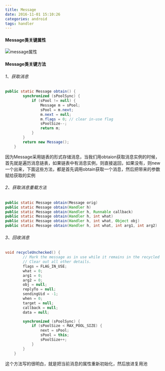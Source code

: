 ```yaml
---
title: Message
date: 2016-11-01 15:10:26
categories: android
tags: handler
---
```

#### Message类关键属性
![message属性][1]

#### Message类关键方法
###### 1、获取消息
```java
public static Message obtain() {
        synchronized (sPoolSync) {
            if (sPool != null) {
                Message m = sPool;
                sPool = m.next;
                m.next = null;
                m.flags = 0; // clear in-use flag
                sPoolSize--;
                return m;
            }
        }
        return new Message();
    }
```
因为Message采用链表的形式存储消息，当我们用obtaion获取消息实例的时候，首先就是遍历消息链表，如果链表中有消息实例，则直接返回，如果没有，则new一个出来，下面这些方法，都是首先调用obtain获取一个消息，然后把带来的参数赋给获取的实例
###### 2、获取消息重载方法
```java
public static Message obtain(Message orig)
public static Message obtain(Handler h)
public static Message obtain(Handler h, Runnable callback)
public static Message obtain(Handler h, int what)
public static Message obtain(Handler h, int what, Object obj)
public static Message obtain(Handler h, int what, int arg1, int arg2)
```
###### 3、回收消息
```java
void recycleUnchecked() {
        // Mark the message as in use while it remains in the recycled object pool.
        // Clear out all other details.
        flags = FLAG_IN_USE;
        what = 0;
        arg1 = 0;
        arg2 = 0;
        obj = null;
        replyTo = null;
        sendingUid = -1;
        when = 0;
        target = null;
        callback = null;
        data = null;

        synchronized (sPoolSync) {
            if (sPoolSize < MAX_POOL_SIZE) {
                next = sPool;
                sPool = this;
                sPoolSize++;
            }
        }
    }
```
这个方法写的很明白，就是把当前消息的属性重新初始化，然后放进复用池

[1]: http://ofy9dm2ii.bkt.clouddn.com/image/article/message.jpeg
